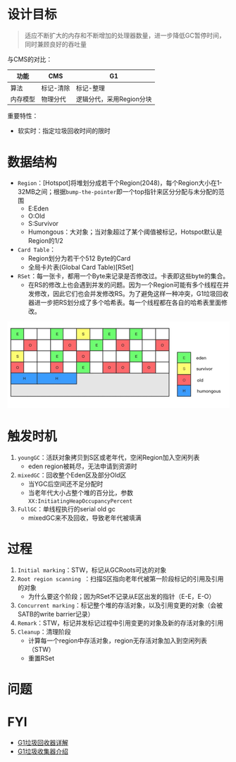 # 设计目标
> 适应不断扩大的内存和不断增加的处理器数量，进一步降低GC暂停时间，同时兼顾良好的吞吐量

与CMS的对比：

| 功能 | CMS | G1 |
| --- | --- | --- |
| 算法 | 标记-清除 | 标记-整理 |
| 内存模型 | 物理分代 | 逻辑分代，采用Region分块 |

重要特性：

- 软实时：指定垃圾回收时间的限时

# 数据结构

- `Region`：[Hotspot]将堆划分成若干个Region(2048)，每个Region大小在1-32MB之间；根据`bump-the-pointer`即一个top指针来区分分配与未分配的范围
    - E:Eden
    - O:Old
    - S:Survivor
    - Humongous：大对象；当对象超过了某个阈值被标记，Hotspot默认是Region的1/2
- `Card Table`：
    - Region划分为若干个512 Byte的Card
    - 全局卡片表(Global Card Table)[RSet]
- `RSet`：每一张卡，都用一个Byte来记录是否修改过。卡表即这些byte的集合。
    - 在RS的修改上也会遇到并发的问题。因为一个Region可能有多个线程在并发修改，因此它们也会并发修改RS。为了避免这样一种冲突，G1垃圾回收器进一步把RS划分成了多个哈希表。每一个线程都在各自的哈希表里面修改。


![image-20200927184344542](resources/G1/image-20200927184344542.png)


# 触发时机

1. `youngGC`：活跃对象拷贝到S区或老年代，空闲Region加入空闲列表
    - eden region被耗尽，无法申请到资源时
2. `mixedGC`：回收整个Eden区及部分Old区
    - 当YGC后空间还不足分配时
    - 当老年代大小占整个堆的百分比，参数`XX:InitiatingHeapOccupancyPercent`
3. `FullGC`：单线程执行的serial old gc
    - mixedGC来不及回收，导致老年代被填满


# 过程

1. `Initial marking`：STW，标记从GCRoots可达的对象
2. `Root region scanning `：扫描S区指向老年代被第一阶段标记的引用及引用的对象
    - 为什么要这个阶段；因为RSet不记录从E区出发的指针（E-E，E-O）
3. `Concurrent marking`：标记整个堆的存活对象，以及引用变更的对象（会被SATB的write barrier记录）
4. `Remark`：STW，标记并发标记过程中引用变更的对象及新的存活对象的引用
5. `Cleanup`：清理阶段
    - 计算每一个region中存活对象，region无存活对象加入到空闲列表（STW）
    - 重置RSet

# 问题


# FYI 

- [G1垃圾回收器详解](https://www.jianshu.com/p/aef0f4765098)
- [G1垃圾收集器介绍](https://www.jianshu.com/p/0f1f5adffdc1)
